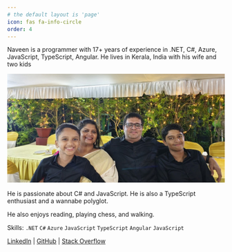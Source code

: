 ```yaml
---
# the default layout is 'page'
icon: fas fa-info-circle
order: 4
---
```


Naveen is a programmer with 17+ years of experience in .NET, C#, Azure, JavaScript, TypeScript, Angular. He lives in Kerala, India with his wife and two kids

![Family](/assets/family/family-2.jpg)

He is passionate about C# and JavaScript. He is also a TypeScript enthusiast and a wannabe polyglot.

He also enjoys reading, playing chess, and walking.

Skills: ```.NET``` ```C#``` ```Azure``` ```JavaScript``` ```TypeScript``` ```Angular``` ```JavaScript```


[LinkedIn](https://www.linkedin.com/in/naveenchakiath/)  |  [GitHub](https://github.com/codeandcloud)  |  [Stack Overflow](https://stackoverflow.com/users17447/codeandcloud)
